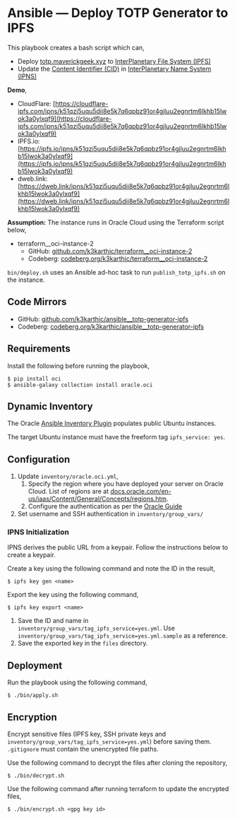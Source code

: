 # Ansible — Deploy TOTP Generator to IPFS

This playbook creates a bash script which can,
* Deploy [totp.maverickgeek.xyz](https://totp.maverickgeek.xyz/) to [InterPlanetary File System (IPFS)](https://ipfs.io/)
* Update the [Content Identifier (CID)](https://docs.ipfs.io/concepts/content-addressing/) in [InterPlanetary Name System (IPNS)](https://docs.ipfs.io/concepts/ipns/)

**Demo**,
* CloudFlare: [https://cloudflare-ipfs.com/ipns/k51qzi5uqu5dii8e5k7q6qpbz91or4gjluu2egnrtm6lkhb15lwok3a0ylxqf9](https://cloudflare-ipfs.com/ipns/k51qzi5uqu5dii8e5k7q6qpbz91or4gjluu2egnrtm6lkhb15lwok3a0ylxqf9)
* IPFS.io: [https://ipfs.io/ipns/k51qzi5uqu5dii8e5k7q6qpbz91or4gjluu2egnrtm6lkhb15lwok3a0ylxqf9](https://ipfs.io/ipns/k51qzi5uqu5dii8e5k7q6qpbz91or4gjluu2egnrtm6lkhb15lwok3a0ylxqf9)
* dweb.link: [https://dweb.link/ipns/k51qzi5uqu5dii8e5k7q6qpbz91or4gjluu2egnrtm6lkhb15lwok3a0ylxqf9](https://dweb.link/ipns/k51qzi5uqu5dii8e5k7q6qpbz91or4gjluu2egnrtm6lkhb15lwok3a0ylxqf9)

**Assumption:** The instance runs in Oracle Cloud using the Terraform script below,
* terraform__oci-instance-2
    * GitHub: [github.com/k3karthic/terraform__oci-instance-2](https://github.com/k3karthic/terraform__oci-instance-2)
    * Codeberg: [codeberg.org/k3karthic/terraform__oci-instance-2](https://codeberg.org/k3karthic/terraform__oci-instance-2)

`bin/deploy.sh` uses an Ansible ad-hoc task to run `publish_totp_ipfs.sh` on the instance.

## Code Mirrors

* GitHub: [github.com/k3karthic/ansible__totp-generator-ipfs](https://github.com/k3karthic/ansible__totp-generator-ipfs)
* Codeberg: [codeberg.org/k3karthic/ansible__totp-generator-ipfs](https://codeberg.org/k3karthic/ansible__totp-generator-ipfs)

## Requirements

Install the following before running the playbook,
```
$ pip install oci
$ ansible-galaxy collection install oracle.oci
```

## Dynamic Inventory

The Oracle [Ansible Inventory Plugin](https://docs.oracle.com/en-us/iaas/Content/API/SDKDocs/ansibleinventoryintro.htm) populates public Ubuntu instances.

The target Ubuntu instance must have the freeform tag `ipfs_service: yes`.

## Configuration

1. Update `inventory/oracle.oci.yml`,
    1. Specify the region where you have deployed your server on Oracle Cloud. List of regions are at [docs.oracle.com/en-us/iaas/Content/General/Concepts/regions.htm](https://docs.oracle.com/en-us/iaas/Content/General/Concepts/regions.htm).
    1. Configure the authentication as per the [Oracle Guide](https://docs.oracle.com/en-us/iaas/Content/API/Concepts/sdkconfig.htm#SDK_and_CLI_Configuration_File)
1. Set username and SSH authentication in `inventory/group_vars/`

### IPNS Initialization

IPNS derives the public URL from a keypair. Follow the instructions below to create a keypair.

Create a key using the following command and note the ID in the result,
```
$ ipfs key gen <name>
```

Export the key using the following command,
```
$ ipfs key export <name>
```

1. Save the ID and name in `inventory/group_vars/tag_ipfs_service=yes.yml`. Use `inventory/group_vars/tag_ipfs_service=yes.yml.sample` as a reference.
1. Save the exported key in the `files` directory.

## Deployment

Run the playbook using the following command,
```
$ ./bin/apply.sh
```

## Encryption

Encrypt sensitive files (IPFS key, SSH private keys and `inventory/group_vars/tag_ipfs_service=yes.yml`) before saving them. `.gitignore` must contain the unencrypted file paths.

Use the following command to decrypt the files after cloning the repository,

```
$ ./bin/decrypt.sh
```

Use the following command after running terraform to update the encrypted files,

```
$ ./bin/encrypt.sh <gpg key id>
```

